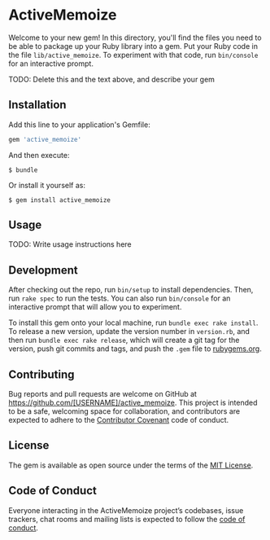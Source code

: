 # ActiveMemoize

Welcome to your new gem! In this directory, you'll find the files you need to be able to package up your Ruby library into a gem. Put your Ruby code in the file `lib/active_memoize`. To experiment with that code, run `bin/console` for an interactive prompt.

TODO: Delete this and the text above, and describe your gem

## Installation

Add this line to your application's Gemfile:

```ruby
gem 'active_memoize'
```

And then execute:

    $ bundle

Or install it yourself as:

    $ gem install active_memoize

## Usage

TODO: Write usage instructions here

## Development

After checking out the repo, run `bin/setup` to install dependencies. Then, run `rake spec` to run the tests. You can also run `bin/console` for an interactive prompt that will allow you to experiment.

To install this gem onto your local machine, run `bundle exec rake install`. To release a new version, update the version number in `version.rb`, and then run `bundle exec rake release`, which will create a git tag for the version, push git commits and tags, and push the `.gem` file to [rubygems.org](https://rubygems.org).

## Contributing

Bug reports and pull requests are welcome on GitHub at https://github.com/[USERNAME]/active_memoize. This project is intended to be a safe, welcoming space for collaboration, and contributors are expected to adhere to the [Contributor Covenant](http://contributor-covenant.org) code of conduct.

## License

The gem is available as open source under the terms of the [MIT License](https://opensource.org/licenses/MIT).

## Code of Conduct

Everyone interacting in the ActiveMemoize project’s codebases, issue trackers, chat rooms and mailing lists is expected to follow the [code of conduct](https://github.com/[USERNAME]/active_memoize/blob/master/CODE_OF_CONDUCT.md).
